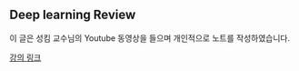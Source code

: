 ## Deep learning Review

이 글은 성킴 교수님의 Youtube 동영상을 들으며 개인적으로 노트를 작성하였습니다. 

[강의 링크](https://www.youtube.com/user/hunkims)
